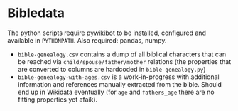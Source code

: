Bibledata
=========

The python scripts require [pywikibot](https://www.mediawiki.org/wiki/Manual:Pywikibot) to be installed, configured and available in `PYTHONPATH`. Also required: pandas, numpy.

* `bible-genealogy.csv` contains a dump of all biblical characters that can be reached via `child/spouse/father/mother` relations (the properties that are converted to columns are hardcoded in `bible-genealogy.py`)
* `bible-genealogy-with-ages.csv` is a work-in-progress with additional information and references manually extracted from the bible. Should end up in Wikidata eventually (for `age` and `fathers_age` there are no fitting properties yet afaik).
